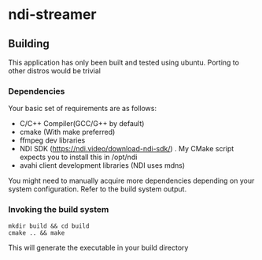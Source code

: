 # ndi-streamer

## Building

This application has only been built and tested using ubuntu.
Porting to other distros would be trivial

### Dependencies

Your basic set of requirements are as follows:

- C/C++ Compiler(GCC/G++ by default)
- cmake (With make preferred)
- ffmpeg dev libraries
- NDI SDK (https://ndi.video/download-ndi-sdk/)
    . My CMake script expects you to install this in /opt/ndi
- avahi client development libraries (NDI uses mdns)

You might need to manually acquire more dependencies depending
on your system configuration. Refer to the build system output.

### Invoking the build system

```
mkdir build && cd build
cmake .. && make
```

This will generate the executable in your build directory


